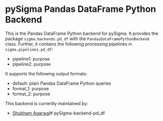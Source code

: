 



# pySigma Pandas DataFrame Python Backend

This is the Pandas DataFrame Python backend for pySigma. It provides the package `sigma.backends.pd_df` with the `PandasDataFramePythonBackend` class.
Further, it contains the following processing pipelines in `sigma.pipelines.pd_df`:

* pipeline1: purpose
* pipeline2: purpose

It supports the following output formats:

* default: plain Pandas DataFrame Python queries
* format_1: purpose
* format_2: purpose

This backend is currently maintained by:

* [Shubham Agarwal](https://github.com/blue-playground/)# pySigma-backend-pd_df
